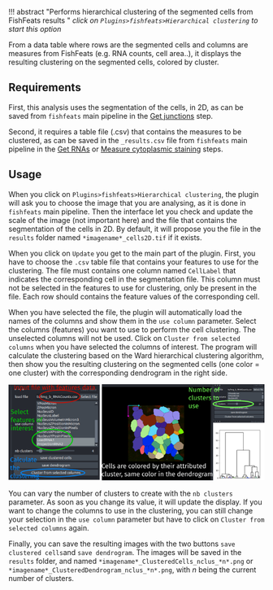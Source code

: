!!! abstract "Performs hierarchical clustering of the segmented cells from FishFeats results "
	_click on `Plugins>fishfeats>Hierarchical clustering` to start this option_

From a data table where rows are the segmented cells and columns are measures from FishFeats (e.g. RNA counts, cell area..), it displays the resulting clustering on the segmented cells, colored by cluster.

## Requirements

First, this analysis uses the segmentation of the cells, in 2D, as can be saved from `fishfeats` main pipeline in the [Get junctions](https://gitlab.pasteur.fr/gletort/fishfeats/-/wikis/Get-junctions) step.

Second, it requires a table file (.csv) that contains the measures to be clustered, as can be saved in the `_results.csv` file from `fishfeats` main pipeline in the [Get RNAs](./Get-RNAs) or [Measure cytoplasmic staining](./Measure-cytoplasmic-staining) steps.

## Usage

When you click on `Plugins>fishfeats>Hierarchical clustering`, the plugin will ask you to choose the image that you are analysing, as it is done in `fishfeats` main pipeline. Then the interface let you check and update the scale of the image (not important here) and the file that contains the segmentation of the cells in 2D. By default, it will propose you the file in the `results` folder named `*imagename*_cells2D.tif` if it exists.

When you click on `Update` you get to the main part of the plugin. 
First, you have to choose the `.csv` table file that contains your features to use for the clustering. The file must contains one column named `CellLabel` that indicates the corresponding cell in the segmentation file. This column must not be selected in the features to use for clustering, only be present in the file.
Each row should contains the feature values of the corresponding cell. 

When you have selected the file, the plugin will automatically load the names of the columns and show them in the `use column` parameter. Select the columns (features) you want to use to perform the cell clustering.
The unselected columns will not be used. Click on `Cluster from selected columns` when you have selected the columns of interest. The program will calculate the clustering based on the Ward hierarchical clustering algorithm, then show you the resulting clustering on the segmented cells (one color = one cluster) with the corresponding dendrogram in the right side.

![hier_analysis](imgs/hier_analysis.png)


You can vary the number of clusters to create with the `nb clusters` parameter. As soon as you change its value, it will update the display. If you want to change the columns to use in the clustering, you can still change your selection in the `use column` parameter but have to click on `Cluster from selected columns` again.

Finally, you can save the resulting images with the two buttons `save clustered cells`and `save dendrogram`. The images will be saved in the `results` folder, and named `*imagename*_ClusteredCells_nclus_*n*.png` or `*imagename*_ClusteredDendrogram_nclus_*n*.png`, with *n* being the current number of clusters.

